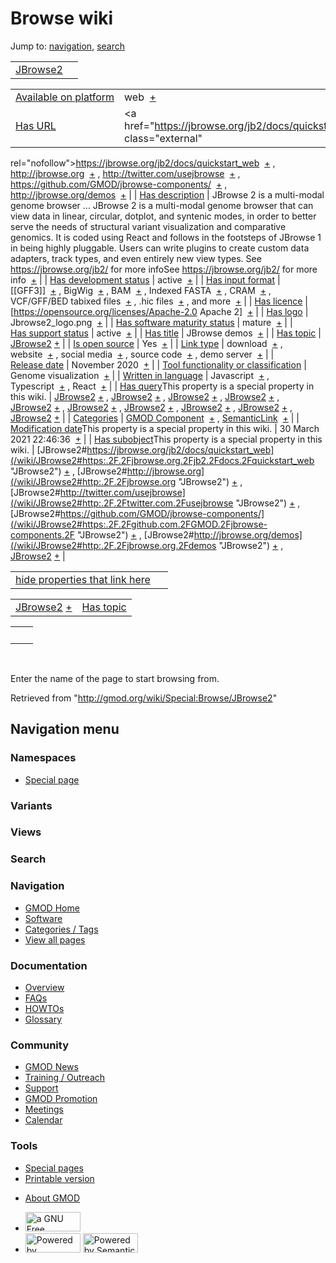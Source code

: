 <div id="mw-page-base" class="noprint">

</div>

<div id="mw-head-base" class="noprint">

</div>

<div id="content" class="mw-body" role="main">

<span id="top"></span>

<div id="mw-js-message" style="display:none;">

</div>



# <span dir="auto">Browse wiki</span>

<div id="bodyContent">

<div id="contentSub">

</div>

<div id="jump-to-nav" class="mw-jump">

Jump to: [navigation](#mw-navigation), [search](#p-search)

</div>

<div id="mw-content-text">

|                                       |     |
|---------------------------------------|-----|
| [JBrowse2](/wiki/JBrowse2 "JBrowse2") |     |

|  |  |
|----|----|
| [Available on platform](/wiki/Property:Available_on_platform "Property:Available on platform") | <span class="smwb-value">web  <span class="smwsearch">[+](/wiki/Special:SearchByProperty/Available-20on-20platform/web "Special:SearchByProperty/Available-20on-20platform/web")</span></span> |
| [Has URL](/wiki/Property:Has_URL "Property:Has URL") | <span class="smwb-value"><a href="https://jbrowse.org/jb2/docs/quickstart_web" class="external"
rel="nofollow">https://jbrowse.org/jb2/docs/quickstart_web</a>  <span class="smwsearch">[+](/wiki/Special:SearchByProperty/Has-20URL/https:-2F-2Fjbrowse.org-2Fjb2-2Fdocs-2Fquickstart_web "Special:SearchByProperty/Has-20URL/https:-2F-2Fjbrowse.org-2Fjb2-2Fdocs-2Fquickstart web")</span></span> , <span class="smwb-value"><a href="http://jbrowse.org" class="external"
rel="nofollow">http://jbrowse.org</a>  <span class="smwsearch">[+](/wiki/Special:SearchByProperty/Has-20URL/http:-2F-2Fjbrowse.org "Special:SearchByProperty/Has-20URL/http:-2F-2Fjbrowse.org")</span></span> , <span class="smwb-value"><a href="http://twitter.com/usejbrowse" class="external"
rel="nofollow">http://twitter.com/usejbrowse</a>  <span class="smwsearch">[+](/wiki/Special:SearchByProperty/Has-20URL/http:-2F-2Ftwitter.com-2Fusejbrowse "Special:SearchByProperty/Has-20URL/http:-2F-2Ftwitter.com-2Fusejbrowse")</span></span> , <span class="smwb-value"><a href="https://github.com/GMOD/jbrowse-components/" class="external"
rel="nofollow">https://github.com/GMOD/jbrowse-components/</a>  <span class="smwsearch">[+](/wiki/Special:SearchByProperty/Has-20URL/https:-2F-2Fgithub.com-2FGMOD-2Fjbrowse-2Dcomponents-2F "Special:SearchByProperty/Has-20URL/https:-2F-2Fgithub.com-2FGMOD-2Fjbrowse-2Dcomponents-2F")</span></span> , <span class="smwb-value"><a href="http://jbrowse.org/demos" class="external"
rel="nofollow">http://jbrowse.org/demos</a>  <span class="smwsearch">[+](/wiki/Special:SearchByProperty/Has-20URL/http:-2F-2Fjbrowse.org-2Fdemos "Special:SearchByProperty/Has-20URL/http:-2F-2Fjbrowse.org-2Fdemos")</span></span> |
| [Has description](/wiki/Property:Has_description "Property:Has description") | <span class="smwb-value">JBrowse 2 is a multi-modal genome browser <span class="smw-highlighter" data-type="2" state="persistent" data-title="Information"><span class="smwtext"> … </span><span class="smwttcontent">JBrowse 2 is a multi-modal genome browser that can view data in linear, circular, dotplot, and syntenic modes, in order to better serve the needs of structural variant visualization and comparative genomics. It is coded using React and follows in the footsteps of JBrowse 1 in being highly pluggable. Users can write plugins to create custom data adapters, track types, and even entirely new view types. See https://jbrowse.org/jb2/ for more info</span></span>See https://jbrowse.org/jb2/ for more info  <span class="smwsearch">[+](/mediawiki/index.php?title=Special:SearchByProperty&x=Has-20description%2FJBrowse-202-20is-20a-20multi-2Dmodal-20genome-20browser-20that-20can-20view-20data-20in-20linear%2C-20circular%2C-20dotplot%2C-20and-20syntenic-20modes%2C-20in-20order-20to-20better-20serve-20the-20needs-20of-20structural-20variant-20visualization-20and-20comparative-20genomics.-20It-20is-20coded-20using-20React-20and-20follows-20in-20the-20footsteps-20of-20JBrowse-201-20in-20being-20highly-20pluggable.-20Users-20can-20write-20plugins-20to-20create-20custom-20data-20adapters%2C-20track-20types%2C-20and-20even-20entirely-20new-20view-20types.-20See-20https%3A-2F-2Fjbrowse.org-2Fjb2-2F-20for-20more-20info "Special:SearchByProperty")</span></span> |
| [Has development status](/wiki/Property:Has_development_status "Property:Has development status") | <span class="smwb-value">active  <span class="smwsearch">[+](/wiki/Special:SearchByProperty/Has-20development-20status/active "Special:SearchByProperty/Has-20development-20status/active")</span></span> |
| [Has input format](/wiki/Property:Has_input_format "Property:Has input format") | <span class="smwb-value">\[\[GFF3\]\]  <span class="smwsearch">[+](/wiki/Special:SearchByProperty/Has-20input-20format/-5B-5BGFF3-5D-5D "Special:SearchByProperty/Has-20input-20format/-5B-5BGFF3-5D-5D")</span></span> , <span class="smwb-value">BigWig  <span class="smwsearch">[+](/wiki/Special:SearchByProperty/Has-20input-20format/BigWig "Special:SearchByProperty/Has-20input-20format/BigWig")</span></span> , <span class="smwb-value">BAM  <span class="smwsearch">[+](/wiki/Special:SearchByProperty/Has-20input-20format/BAM "Special:SearchByProperty/Has-20input-20format/BAM")</span></span> , <span class="smwb-value">Indexed FASTA  <span class="smwsearch">[+](/wiki/Special:SearchByProperty/Has-20input-20format/Indexed-20FASTA "Special:SearchByProperty/Has-20input-20format/Indexed-20FASTA")</span></span> , <span class="smwb-value">CRAM  <span class="smwsearch">[+](/wiki/Special:SearchByProperty/Has-20input-20format/CRAM "Special:SearchByProperty/Has-20input-20format/CRAM")</span></span> , <span class="smwb-value">VCF/GFF/BED tabixed files  <span class="smwsearch">[+](/wiki/Special:SearchByProperty/Has-20input-20format/VCF-2FGFF-2FBED-20tabixed-20files "Special:SearchByProperty/Has-20input-20format/VCF-2FGFF-2FBED-20tabixed-20files")</span></span> , <span class="smwb-value">.hic files  <span class="smwsearch">[+](/wiki/Special:SearchByProperty/Has-20input-20format/.hic-20files "Special:SearchByProperty/Has-20input-20format/.hic-20files")</span></span> , <span class="smwb-value">and more  <span class="smwsearch">[+](/wiki/Special:SearchByProperty/Has-20input-20format/and-20more "Special:SearchByProperty/Has-20input-20format/and-20more")</span></span> |
| [Has licence](/wiki/Property:Has_licence "Property:Has licence") | <span class="smwb-value">\[https://opensource.org/licenses/Apache-2.0 Apache 2\]  <span class="smwsearch">[+](/wiki/Special:SearchByProperty/Has-20licence/-5Bhttps:-2F-2Fopensource.org-2Flicenses-2FApache-2D2.0-20Apache-202-5D "Special:SearchByProperty/Has-20licence/-5Bhttps:-2F-2Fopensource.org-2Flicenses-2FApache-2D2.0-20Apache-202-5D")</span></span> |
| [Has logo](/wiki/Property:Has_logo "Property:Has logo") | <span class="smwb-value">Jbrowse2_logo.png  <span class="smwsearch">[+](/wiki/Special:SearchByProperty/Has-20logo/Jbrowse2_logo.png "Special:SearchByProperty/Has-20logo/Jbrowse2 logo.png")</span></span> |
| [Has software maturity status](/wiki/Property:Has_software_maturity_status "Property:Has software maturity status") | <span class="smwb-value">mature  <span class="smwsearch">[+](/wiki/Special:SearchByProperty/Has-20software-20maturity-20status/mature "Special:SearchByProperty/Has-20software-20maturity-20status/mature")</span></span> |
| [Has support status](/wiki/Property:Has_support_status "Property:Has support status") | <span class="smwb-value">active  <span class="smwsearch">[+](/wiki/Special:SearchByProperty/Has-20support-20status/active "Special:SearchByProperty/Has-20support-20status/active")</span></span> |
| [Has title](/wiki/Property:Has_title "Property:Has title") | <span class="smwb-value">JBrowse demos  <span class="smwsearch">[+](/wiki/Special:SearchByProperty/Has-20title/JBrowse-20demos "Special:SearchByProperty/Has-20title/JBrowse-20demos")</span></span> |
| [Has topic](/wiki/Property:Has_topic "Property:Has topic") | <span class="smwb-value">[JBrowse2](/wiki/JBrowse2 "JBrowse2") <span class="smwbrowse">[+](/wiki/Special:Browse/JBrowse2 "Special:Browse/JBrowse2")</span></span> |
| [Is open source](/wiki/Property:Is_open_source "Property:Is open source") | <span class="smwb-value">Yes  <span class="smwsearch">[+](/wiki/Special:SearchByProperty/Is-20open-20source/Yes "Special:SearchByProperty/Is-20open-20source/Yes")</span></span> |
| [Link type](/wiki/Property:Link_type "Property:Link type") | <span class="smwb-value">download  <span class="smwsearch">[+](/wiki/Special:SearchByProperty/Link-20type/download "Special:SearchByProperty/Link-20type/download")</span></span> , <span class="smwb-value">website  <span class="smwsearch">[+](/wiki/Special:SearchByProperty/Link-20type/website "Special:SearchByProperty/Link-20type/website")</span></span> , <span class="smwb-value">social media  <span class="smwsearch">[+](/wiki/Special:SearchByProperty/Link-20type/social-20media "Special:SearchByProperty/Link-20type/social-20media")</span></span> , <span class="smwb-value">source code  <span class="smwsearch">[+](/wiki/Special:SearchByProperty/Link-20type/source-20code "Special:SearchByProperty/Link-20type/source-20code")</span></span> , <span class="smwb-value">demo server  <span class="smwsearch">[+](/wiki/Special:SearchByProperty/Link-20type/demo-20server "Special:SearchByProperty/Link-20type/demo-20server")</span></span> |
| [Release date](/wiki/Property:Release_date "Property:Release date") | <span class="smwb-value">November 2020  <span class="smwsearch">[+](/wiki/Special:SearchByProperty/Release-20date/November-202020 "Special:SearchByProperty/Release-20date/November-202020")</span></span> |
| [Tool functionality or classification](/wiki/Property:Tool_functionality_or_classification "Property:Tool functionality or classification") | <span class="smwb-value">Genome visualization  <span class="smwsearch">[+](/wiki/Special:SearchByProperty/Tool-20functionality-20or-20classification/Genome-20visualization "Special:SearchByProperty/Tool-20functionality-20or-20classification/Genome-20visualization")</span></span> |
| [Written in language](/wiki/Property:Written_in_language "Property:Written in language") | <span class="smwb-value">Javascript  <span class="smwsearch">[+](/wiki/Special:SearchByProperty/Written-20in-20language/Javascript "Special:SearchByProperty/Written-20in-20language/Javascript")</span></span> , <span class="smwb-value">Typescript  <span class="smwsearch">[+](/wiki/Special:SearchByProperty/Written-20in-20language/Typescript "Special:SearchByProperty/Written-20in-20language/Typescript")</span></span> , <span class="smwb-value">React  <span class="smwsearch">[+](/wiki/Special:SearchByProperty/Written-20in-20language/React "Special:SearchByProperty/Written-20in-20language/React")</span></span> |
| <span class="smw-highlighter" data-type="1" state="inline" data-title="Property"><span class="smwbuiltin">[Has query](/wiki/Property:Has_query "Property:Has query")</span><span class="smwttcontent">This property is a special property in this wiki.</span></span> | <span class="smwb-value">[JBrowse2](/wiki/JBrowse2#_QUERY34d437df667e0bcc28fe0a4393fb2659 "JBrowse2") <span class="smwbrowse">[+](/wiki/Special:Browse/JBrowse2-23_QUERY34d437df667e0bcc28fe0a4393fb2659 "Special:Browse/JBrowse2-23 QUERY34d437df667e0bcc28fe0a4393fb2659")</span></span> , <span class="smwb-value">[JBrowse2](/wiki/JBrowse2#_QUERYcfc3b8909b3beba0bbfe29569969fde6 "JBrowse2") <span class="smwbrowse">[+](/wiki/Special:Browse/JBrowse2-23_QUERYcfc3b8909b3beba0bbfe29569969fde6 "Special:Browse/JBrowse2-23 QUERYcfc3b8909b3beba0bbfe29569969fde6")</span></span> , <span class="smwb-value">[JBrowse2](/wiki/JBrowse2#_QUERY17a0a4f5f9b933a91451c5f8828dfbf0 "JBrowse2") <span class="smwbrowse">[+](/wiki/Special:Browse/JBrowse2-23_QUERY17a0a4f5f9b933a91451c5f8828dfbf0 "Special:Browse/JBrowse2-23 QUERY17a0a4f5f9b933a91451c5f8828dfbf0")</span></span> , <span class="smwb-value">[JBrowse2](/wiki/JBrowse2#_QUERYc6bdbe2eeebfe754ec0921d9c979a165 "JBrowse2") <span class="smwbrowse">[+](/wiki/Special:Browse/JBrowse2-23_QUERYc6bdbe2eeebfe754ec0921d9c979a165 "Special:Browse/JBrowse2-23 QUERYc6bdbe2eeebfe754ec0921d9c979a165")</span></span> , <span class="smwb-value">[JBrowse2](/wiki/JBrowse2#_QUERYe9f4f1a351bd0c135c4e77ea30c4a156 "JBrowse2") <span class="smwbrowse">[+](/wiki/Special:Browse/JBrowse2-23_QUERYe9f4f1a351bd0c135c4e77ea30c4a156 "Special:Browse/JBrowse2-23 QUERYe9f4f1a351bd0c135c4e77ea30c4a156")</span></span> , <span class="smwb-value">[JBrowse2](/wiki/JBrowse2#_QUERY15904cc0e43be65f8c2804a8be755ca6 "JBrowse2") <span class="smwbrowse">[+](/wiki/Special:Browse/JBrowse2-23_QUERY15904cc0e43be65f8c2804a8be755ca6 "Special:Browse/JBrowse2-23 QUERY15904cc0e43be65f8c2804a8be755ca6")</span></span> , <span class="smwb-value">[JBrowse2](/wiki/JBrowse2#_QUERY0cc27a09d873a76cd2c66c71f8f3baae "JBrowse2") <span class="smwbrowse">[+](/wiki/Special:Browse/JBrowse2-23_QUERY0cc27a09d873a76cd2c66c71f8f3baae "Special:Browse/JBrowse2-23 QUERY0cc27a09d873a76cd2c66c71f8f3baae")</span></span> , <span class="smwb-value">[JBrowse2](/wiki/JBrowse2#_QUERY6a55d87e6782f6b1c972d46cb524cefa "JBrowse2") <span class="smwbrowse">[+](/wiki/Special:Browse/JBrowse2-23_QUERY6a55d87e6782f6b1c972d46cb524cefa "Special:Browse/JBrowse2-23 QUERY6a55d87e6782f6b1c972d46cb524cefa")</span></span> , <span class="smwb-value">[JBrowse2](/wiki/JBrowse2#_QUERYe784f0429ec5906f1120b5eeabfab42c "JBrowse2") <span class="smwbrowse">[+](/wiki/Special:Browse/JBrowse2-23_QUERYe784f0429ec5906f1120b5eeabfab42c "Special:Browse/JBrowse2-23 QUERYe784f0429ec5906f1120b5eeabfab42c")</span></span> , <span class="smwb-value">[JBrowse2](/wiki/JBrowse2#_QUERY7f4f12fba8d4eeeae30a20e4071089fb "JBrowse2") <span class="smwbrowse">[+](/wiki/Special:Browse/JBrowse2-23_QUERY7f4f12fba8d4eeeae30a20e4071089fb "Special:Browse/JBrowse2-23 QUERY7f4f12fba8d4eeeae30a20e4071089fb")</span></span> |
| [Categories](/wiki/Special:Categories "Special:Categories") | <span class="smwb-value">[GMOD Component](/wiki/Category:GMOD_Component "Category:GMOD Component")  <span class="smwsearch">[+](/wiki/Special:SearchByProperty/GMOD-20Component "Special:SearchByProperty/GMOD-20Component")</span></span> , <span class="smwb-value"><a
href="/mediawiki/index.php?title=Category:SemanticLink&amp;action=edit&amp;redlink=1"
class="new"
title="Category:SemanticLink (page does not exist)">SemanticLink</a>  <span class="smwsearch">[+](/wiki/Special:SearchByProperty/SemanticLink "Special:SearchByProperty/SemanticLink")</span></span> |
| <span class="smw-highlighter" data-type="1" state="inline" data-title="Property"><span class="smwbuiltin">[Modification date](/wiki/Property:Modification_date "Property:Modification date")</span><span class="smwttcontent">This property is a special property in this wiki.</span></span> | <span class="smwb-value">30 March 2021 22:46:36  <span class="smwsearch">[+](/wiki/Special:SearchByProperty/Modification-20date/30-20March-202021-2022:46:36 "Special:SearchByProperty/Modification-20date/30-20March-202021-2022:46:36")</span></span> |
| <span class="smw-highlighter" data-type="1" state="inline" data-title="Property"><span class="smwbuiltin">[Has subobject](/wiki/Property:Has_subobject "Property:Has subobject")</span><span class="smwttcontent">This property is a special property in this wiki.</span></span> | <span class="smwb-value">[JBrowse2#https://jbrowse.org/jb2/docs/quickstart_web](/wiki/JBrowse2#https:.2F.2Fjbrowse.org.2Fjb2.2Fdocs.2Fquickstart_web "JBrowse2") <span class="smwbrowse">[+](/wiki/Special:Browse/JBrowse2-23https:-2F-2Fjbrowse.org-2Fjb2-2Fdocs-2Fquickstart_web "Special:Browse/JBrowse2-23https:-2F-2Fjbrowse.org-2Fjb2-2Fdocs-2Fquickstart web")</span></span> , <span class="smwb-value">[JBrowse2#http://jbrowse.org](/wiki/JBrowse2#http:.2F.2Fjbrowse.org "JBrowse2") <span class="smwbrowse">[+](/wiki/Special:Browse/JBrowse2-23http:-2F-2Fjbrowse.org "Special:Browse/JBrowse2-23http:-2F-2Fjbrowse.org")</span></span> , <span class="smwb-value">[JBrowse2#http://twitter.com/usejbrowse](/wiki/JBrowse2#http:.2F.2Ftwitter.com.2Fusejbrowse "JBrowse2") <span class="smwbrowse">[+](/wiki/Special:Browse/JBrowse2-23http:-2F-2Ftwitter.com-2Fusejbrowse "Special:Browse/JBrowse2-23http:-2F-2Ftwitter.com-2Fusejbrowse")</span></span> , <span class="smwb-value">[JBrowse2#https://github.com/GMOD/jbrowse-components/](/wiki/JBrowse2#https:.2F.2Fgithub.com.2FGMOD.2Fjbrowse-components.2F "JBrowse2") <span class="smwbrowse">[+](/wiki/Special:Browse/JBrowse2-23https:-2F-2Fgithub.com-2FGMOD-2Fjbrowse-2Dcomponents-2F "Special:Browse/JBrowse2-23https:-2F-2Fgithub.com-2FGMOD-2Fjbrowse-2Dcomponents-2F")</span></span> , <span class="smwb-value">[JBrowse2#http://jbrowse.org/demos](/wiki/JBrowse2#http:.2F.2Fjbrowse.org.2Fdemos "JBrowse2") <span class="smwbrowse">[+](/wiki/Special:Browse/JBrowse2-23http:-2F-2Fjbrowse.org-2Fdemos "Special:Browse/JBrowse2-23http:-2F-2Fjbrowse.org-2Fdemos")</span></span> , <span class="smwb-value">[JBrowse2](/wiki/JBrowse2#_6174327698e1cf5a1cd7df4cdb9b25c8 "JBrowse2") <span class="smwbrowse">[+](/wiki/Special:Browse/JBrowse2-23_6174327698e1cf5a1cd7df4cdb9b25c8 "Special:Browse/JBrowse2-23 6174327698e1cf5a1cd7df4cdb9b25c8")</span></span> |

<span id="smw_browse_incoming"></span>

|  |  |
|----|----|
| [hide properties that link here](/mediawiki/index.php?title=Special:Browse&offset=0&dir=out&article=JBrowse2)  |  |

|  |  |
|----|----|
| <span class="smwb-ivalue">[JBrowse2](/wiki/JBrowse2 "JBrowse2") <span class="smwbrowse">[+](/wiki/Special:Browse/JBrowse2 "Special:Browse/JBrowse2")</span></span> | [Has topic](/wiki/Property:Has_topic "Property:Has topic") |

|     |     |
|-----|-----|
|     |     |

 

Enter the name of the page to start browsing from.  

</div>

<div class="printfooter">

Retrieved from "<http://gmod.org/wiki/Special:Browse/JBrowse2>"

</div>

<div id="catlinks" class="catlinks catlinks-allhidden">

</div>

<div class="visualClear">

</div>

</div>

</div>

<div id="mw-navigation">

## Navigation menu

<div id="mw-head">



<div id="left-navigation">

<div id="p-namespaces" class="vectorTabs" role="navigation"
aria-labelledby="p-namespaces-label">

### Namespaces

- <span id="ca-nstab-special">[Special
  page](/wiki/Special:Browse/JBrowse2 "This is a special page, you cannot edit the page itself")</span>

</div>

<div id="p-variants" class="vectorMenu emptyPortlet" role="navigation"
aria-labelledby="p-variants-label">

### 

### Variants[](#)

<div class="menu">

</div>

</div>

</div>

<div id="right-navigation">

<div id="p-views" class="vectorTabs emptyPortlet" role="navigation"
aria-labelledby="p-views-label">

### Views

</div>



</div>

<div id="p-search" role="search">

### Search

<div id="simpleSearch">

</div>

</div>

</div>

</div>

<div id="mw-panel">

<div id="p-logo" role="banner">

<a href="/wiki/Main_Page"
style="background-image: url(http://gmod.org/images/GMOD-cogs.png);"
title="Visit the main page"></a>

</div>

<div id="p-Navigation" class="portal" role="navigation"
aria-labelledby="p-Navigation-label">

### Navigation

<div class="body">

- <span id="n-GMOD-Home">[GMOD Home](/wiki/Main_Page)</span>
- <span id="n-Software">[Software](/wiki/GMOD_Components)</span>
- <span id="n-Categories-.2F-Tags">[Categories /
  Tags](/wiki/Categories)</span>
- <span id="n-View-all-pages">[View all
  pages](/wiki/Special:AllPages)</span>

</div>

</div>

<div id="p-Documentation" class="portal" role="navigation"
aria-labelledby="p-Documentation-label">

### Documentation

<div class="body">

- <span id="n-Overview">[Overview](/wiki/Overview)</span>
- <span id="n-FAQs">[FAQs](/wiki/Category:FAQ)</span>
- <span id="n-HOWTOs">[HOWTOs](/wiki/Category:HOWTO)</span>
- <span id="n-Glossary">[Glossary](/wiki/Glossary)</span>

</div>

</div>

<div id="p-Community" class="portal" role="navigation"
aria-labelledby="p-Community-label">

### Community

<div class="body">

- <span id="n-GMOD-News">[GMOD News](/wiki/GMOD_News)</span>
- <span id="n-Training-.2F-Outreach">[Training /
  Outreach](/wiki/Training_and_Outreach)</span>
- <span id="n-Support">[Support](/wiki/Support)</span>
- <span id="n-GMOD-Promotion">[GMOD
  Promotion](/wiki/GMOD_Promotion)</span>
- <span id="n-Meetings">[Meetings](/wiki/Meetings)</span>
- <span id="n-Calendar">[Calendar](/wiki/Calendar)</span>

</div>

</div>

<div id="p-tb" class="portal" role="navigation"
aria-labelledby="p-tb-label">

### Tools

<div class="body">

- <span id="t-specialpages"><a href="/wiki/Special:SpecialPages" accesskey="q"
  title="A list of all special pages [q]">Special pages</a></span>
- <span id="t-print"><a
  href="/mediawiki/index.php?title=Special:Browse/JBrowse2&amp;printable=yes"
  rel="alternate" accesskey="p"
  title="Printable version of this page [p]">Printable version</a></span>

</div>

</div>

</div>

</div>

<div id="footer" role="contentinfo">

- <span id="footer-places-about">[About
  GMOD](/wiki/GMOD:About "GMOD:About")</span>

<!-- -->

- <span id="footer-copyrightico">[<img src="http://www.gnu.org/graphics/gfdl-logo-small.png" width="88"
  height="31" alt="a GNU Free Documentation License" />](http://www.gnu.org/licenses/fdl-1.3.html)</span>
- <span id="footer-poweredbyico">[<img src="/mediawiki/skins/common/images/poweredby_mediawiki_88x31.png"
  width="88" height="31" alt="Powered by MediaWiki" />](//www.mediawiki.org/)
  [<img
  src="/mediawiki/extensions/SemanticMediaWiki/includes/../resources/images/smw_button.png"
  width="88" height="31" alt="Powered by Semantic MediaWiki" />](https://www.semantic-mediawiki.org/wiki/Semantic_MediaWiki)</span>

<div style="clear:both">

</div>

</div>
